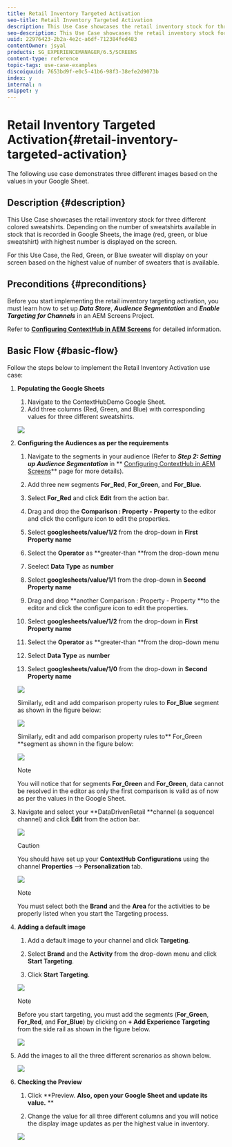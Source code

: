 ```yaml
---
title: Retail Inventory Targeted Activation
seo-title: Retail Inventory Targeted Activation
description: This Use Case showcases the retail inventory stock for three different colored sweatshirts. Depending on the number of sweatshirts available in stock that is recorded in Google Sheets, the image (red, green, or blue sweatshirt) with highest number is displayed on the screen.
seo-description: This Use Case showcases the retail inventory stock for three different colored sweatshirts. Depending on the number of sweatshirts available in stock that is recorded in Google Sheets, the image (red, green, or blue sweatshirt) with highest number is displayed on the screen.
uuid: 22976423-2b2a-4e2c-a6df-712384fed483
contentOwner: jsyal
products: SG_EXPERIENCEMANAGER/6.5/SCREENS
content-type: reference
topic-tags: use-case-examples
discoiquuid: 7653bd9f-e0c5-41b6-98f3-38efe2d9073b
index: y
internal: n
snippet: y
---
```


# Retail Inventory Targeted Activation{#retail-inventory-targeted-activation}

The following use case demonstrates three different images based on the values in your Google Sheet.

## Description {#description}

This Use Case showcases the retail inventory stock for three different colored sweatshirts. Depending on the number of sweatshirts available in stock that is recorded in Google Sheets, the image (red, green, or blue sweatshirt) with highest number is displayed on the screen.

For this Use Case, the Red, Green, or Blue sweater will display on your screen based on the highest value of number of sweaters that is available.

## Preconditions {#preconditions}

Before you start implementing the retail inventory targeting activation, you must learn how to set up ***Data Store***, ***Audience Segmentation*** and ***Enable Targeting for Channels*** in an AEM Screens Project.

Refer to [**Configuring ContextHub in AEM Screens**](../../screens/using/configuring-context-hub.md) for detailed information.

## Basic Flow {#basic-flow}

Follow the steps below to implement the Retail Inventory Activation use case:

1. **Populating the Google Sheets**

    1. Navigate to the ContextHubDemo Google Sheet.
    1. Add three columns (Red, Green, and Blue) with corresponding values for three different sweatshirts.

   ![](assets/screen_shot_2019-05-06at101755am.png)

1. **Configuring the Audiences as per the requirements**

    1. Navigate to the segments in your audience (Refer to ***Step 2: Setting up Audience Segmentation*** in ** [Configuring ContextHub in AEM Screens](../../screens/using/configuring-context-hub.md)** page for more details).
    
    1. Add three new segments **For_Red**, **For_Green**, and **For_Blue**. 
    
    1. Select **For_Red** and click **Edit** from the action bar.  
    
    1. Drag and drop the **Comparison : Property - Property** to the editor and click the configure icon to edit the properties.
    1. Select **googlesheets/value/1/2** from the drop-down in **First Property name**
    
    1. Select the **Operator** as **greater-than **from the drop-down menu
    
    1. Seelect **Data Type** as **number** 
    
    1. Select **googlesheets/value/1/1** from the drop-down in **Second Property name**
    
    1. Drag and drop **another Comparison : Property - Property **to the editor and click the configure icon to edit the properties.
    1. Select **googlesheets/value/1/2** from the drop-down in **First Property name**
    
    1. Select the **Operator** as **greater-than **from the drop-down menu
    
    1. Select **Data Type** as **number** 
    
    1. Select **googlesheets/value/1/0** from the drop-down in **Second Property name**

   ![](assets/screen_shot_2019-05-06at102600am.png)

   Similarly, edit and add comparison property rules to **For_Blue** segment as shown in the figure below:

   ![](assets/screen_shot_2019-05-06at103728am.png)

   Similarly, edit and add comparison property rules to** For_Green **segment as shown in the figure below:

   ![](assets/screen_shot_2019-05-06at103418am.png)

   >[!NOTE]
   >
   >You will notice that for segments **For_Green** and **For_Green**, data cannot be resolved in the editor as only the first comparison is valid as of now as per the values in the Google Sheet.

1. Navigate and select your **DataDrivenRetail **channel (a sequencel channel) and click **Edit** from the action bar. 

   ![](assets/screen_shot_2019-05-06at104257am.png)

   >[!CAUTION]
   >
   >You should have set up your **ContextHub** **Configurations** using the channel **Properties** --&gt; **Personalization** tab.

   ![](assets/screen_shot_2019-05-06at105214am.png)

   >[!NOTE]
   >
   >You must select both the **Brand** and the **Area** for the activities to be properly listed when you start the Targeting process.

1. **Adding a default image**

    1. Add a default image to your channel and click **Targeting**.
    1. Select **Brand** and the **Activity** from the drop-down menu and click **Start Targeting**.
    
    1. Click **Start Targeting**.

   ![](assets/screen_shot_2019-05-06at121253pm.png)

   >[!NOTE]
   >
   >Before you start targeting, you must add the segments (**For_Green**, **For_Red**, and **For_Blue**) by clicking on **+ Add Experience Targeting** from the side rail as shown in the figure below.

   ![](assets/screen_shot_2019-05-06at123554pm.png)

1. Add the images to all the three different screnarios as shown below.

   ![](assets/retail_targeting.gif)

1. **Checking the Preview**

    1. Click **Preview. **Also, open your Google Sheet and update its value.** 
       **
    
    1. Change the value for all three different columns and you will notice the display image updates as per the highest value in inventory.

   ![](assets/retail_result.gif)


